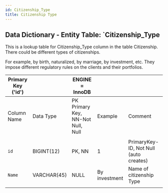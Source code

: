 ```yaml
---
id: Citizenship_Type
title: Citizenship Type
---
```


## Data Dictionary - Entity Table: `Citizenship_Type

This is a lookup table for Citizenship_Type column in the table Citizenship. There could be different types of citizenships.

For example, by birth, naturalized, by marriage, by investment, etc. They impose different regulatory rules on the clients and their portfolios.


| Primary Key ('id')||ENGINE = InnoDB|||
|---|---|---|---|---|
| Column Name| Data Type|PK Primary Key, NN-Not Null, Null|Example|Comment|
||
|`id`| BIGINT(12)|PK, NN|1|PrimaryKey-ID, Not Null (auto creates)|
|`Name`| VARCHAR(45)|NULL|By investment|Name of citizenship Type |
||
